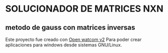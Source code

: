 # SOLUCIONADOR DE MATRICES NXN
## metodo de gauss con matrices inversas

Este proyecto fue creado con [Open watcom v2](https://github.com/open-watcom/open-watcom-v2)
Para poder crear aplicaciones para windows desde
sistemas GNU/Linux.

